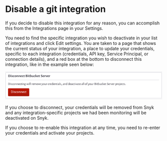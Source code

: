 # Disable a git integration

If you decide to disable this integration for any reason, you can accomplish this from the Integrations page in your Settings.

You need to find the specific integration you wish to deactivate in your list of integrations and click Edit settings. You are taken to a page that shows the current status of your integration, a place to update your credentials, specific to each integration \(credentials, API key, Service Principal, or connection details\), and a red box at the bottom to disconnect this integration, like in the example seen below:

![](../../.gitbook/assets/uuid-b3a98f2c-4cc8-7753-8efa-396e9ec1e717-en-2-%20%283%29%20%287%29.png)

If you choose to disconnect, your credentials will be removed from Snyk and any integration-specific projects we had been monitoring will be deactivated on Snyk.

If you choose to re-enable this integration at any time, you need to re-enter your credentials and activate your projects.

